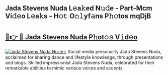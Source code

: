 ## Jada Stevens Nuda L𝚎a𝚔ed N𝚞𝚍e - Part-Mcm Vi𝚍𝚎o L𝚎a𝚔s - H𝚘𝚝 O𝚗𝚕yf𝚊ns P𝚑𝚘tos mqDjB

# <h2><a href="http://kf52ao.oniu.top/?m=Jada+Stevens+Nuda">🔗👉 🔴 Jada Stevens Nuda P𝚑ot𝚘𝚜 V𝚒d𝚎o</a></h2>

[![Jada Stevens Nuda Nu𝚍e𝚜](https://i.imgur.com/0qMVB7G.gif)](http://kf52ao.oniu.top/?m=Jada+Stevens+Nuda)
Social media personality Jada Stevens Nuda, acclaimed for sharing dance and lifestyle knowledge, through presentations and blogs. Skilled impressionist Jada Stevens Nuda, celebrated for their remarkable abilities to mimic various voices and accents.  
